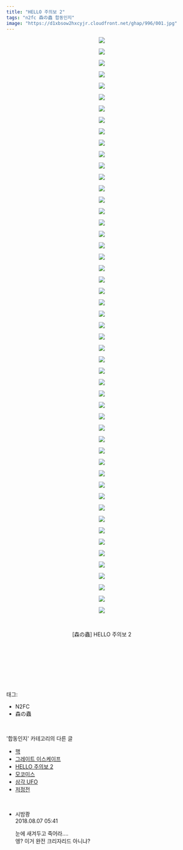 ```yaml
---
title: "HELLO 주의보 2"
tags: "n2fc 森の蟲 합동인지"
image: "https://d1xbsow2hxcyjr.cloudfront.net/ghap/996/001.jpg"
---
```

<div class="article">
<p style="text-align: center; clear: none; float: none;"><img src="{{ site.imgserver10 }}/ghap/996/001.jpg"/></p>
<p style="text-align: center; clear: none; float: none;"><img src="{{ site.imgserver10 }}/ghap/996/002.jpg"/></p>
<p style="text-align: center; clear: none; float: none;"><img src="{{ site.imgserver10 }}/ghap/996/003.jpg"/></p>
<p style="text-align: center; clear: none; float: none;"><img src="{{ site.imgserver10 }}/ghap/996/004.jpg"/></p>
<p style="text-align: center; clear: none; float: none;"><img src="{{ site.imgserver10 }}/ghap/996/005.jpg"/></p>
<p style="text-align: center; clear: none; float: none;"><img src="{{ site.imgserver10 }}/ghap/996/006.jpg"/></p>
<p style="text-align: center; clear: none; float: none;"><img src="{{ site.imgserver10 }}/ghap/996/007.jpg"/></p>
<p style="text-align: center; clear: none; float: none;"><img src="{{ site.imgserver10 }}/ghap/996/008.jpg"/></p>
<p style="text-align: center; clear: none; float: none;"><img src="{{ site.imgserver10 }}/ghap/996/009.jpg"/></p>
<p style="text-align: center; clear: none; float: none;"><img src="{{ site.imgserver10 }}/ghap/996/010.jpg"/></p>
<p style="text-align: center; clear: none; float: none;"><img src="{{ site.imgserver10 }}/ghap/996/011.jpg"/></p>
<p style="text-align: center; clear: none; float: none;"><img src="{{ site.imgserver10 }}/ghap/996/012.jpg"/></p>
<p style="text-align: center; clear: none; float: none;"><img src="{{ site.imgserver10 }}/ghap/996/013.jpg"/></p>
<p style="text-align: center; clear: none; float: none;"><img src="{{ site.imgserver10 }}/ghap/996/014.jpg"/></p>
<p style="text-align: center; clear: none; float: none;"><img src="{{ site.imgserver10 }}/ghap/996/015.jpg"/></p>
<p style="text-align: center; clear: none; float: none;"><img src="{{ site.imgserver10 }}/ghap/996/016.jpg"/></p>
<p style="text-align: center; clear: none; float: none;"><img src="{{ site.imgserver10 }}/ghap/996/017.jpg"/></p>
<p style="text-align: center; clear: none; float: none;"><img src="{{ site.imgserver10 }}/ghap/996/018.jpg"/></p>
<p style="text-align: center; clear: none; float: none;"><img src="{{ site.imgserver10 }}/ghap/996/019.jpg"/></p>
<p style="text-align: center; clear: none; float: none;"><img src="{{ site.imgserver10 }}/ghap/996/020.jpg"/></p>
<p style="text-align: center; clear: none; float: none;"><img src="{{ site.imgserver10 }}/ghap/996/021.jpg"/></p>
<p style="text-align: center; clear: none; float: none;"><img src="{{ site.imgserver10 }}/ghap/996/022.jpg"/></p>
<p style="text-align: center; clear: none; float: none;"><img src="{{ site.imgserver10 }}/ghap/996/023.jpg"/></p>
<p style="text-align: center; clear: none; float: none;"><img src="{{ site.imgserver10 }}/ghap/996/024.jpg"/></p>
<p style="text-align: center; clear: none; float: none;"><img src="{{ site.imgserver10 }}/ghap/996/025.jpg"/></p>
<p style="text-align: center; clear: none; float: none;"><img src="{{ site.imgserver10 }}/ghap/996/026.jpg"/></p>
<p style="text-align: center; clear: none; float: none;"><img src="{{ site.imgserver10 }}/ghap/996/027.jpg"/></p>
<p style="text-align: center; clear: none; float: none;"><img src="{{ site.imgserver10 }}/ghap/996/028.jpg"/></p>
<p style="text-align: center; clear: none; float: none;"><img src="{{ site.imgserver10 }}/ghap/996/029.jpg"/></p>
<p style="text-align: center; clear: none; float: none;"><img src="{{ site.imgserver10 }}/ghap/996/030.jpg"/></p>
<p style="text-align: center; clear: none; float: none;"><img src="{{ site.imgserver10 }}/ghap/996/031.jpg"/></p>
<p style="text-align: center; clear: none; float: none;"><img src="{{ site.imgserver10 }}/ghap/996/032.jpg"/></p>
<p style="text-align: center; clear: none; float: none;"><img src="{{ site.imgserver10 }}/ghap/996/033.jpg"/></p>
<p style="text-align: center; clear: none; float: none;"><img src="{{ site.imgserver10 }}/ghap/996/034.jpg"/></p>
<p style="text-align: center; clear: none; float: none;"><img src="{{ site.imgserver10 }}/ghap/996/035.jpg"/></p>
<p style="text-align: center; clear: none; float: none;"><img src="{{ site.imgserver10 }}/ghap/996/036.jpg"/></p>
<p style="text-align: center; clear: none; float: none;"><img src="{{ site.imgserver10 }}/ghap/996/037.jpg"/></p>
<p style="text-align: center; clear: none; float: none;"><img src="{{ site.imgserver10 }}/ghap/996/038.jpg"/></p>
<p style="text-align: center; clear: none; float: none;"><img src="{{ site.imgserver10 }}/ghap/996/039.jpg"/></p>
<p style="text-align: center; clear: none; float: none;"><img src="{{ site.imgserver10 }}/ghap/996/040.jpg"/></p>
<p style="text-align: center; clear: none; float: none;"><img src="{{ site.imgserver10 }}/ghap/996/041.jpg"/></p>
<p style="text-align: center; clear: none; float: none;"><img src="{{ site.imgserver10 }}/ghap/996/042.jpg"/></p>
<p style="text-align: center; clear: none; float: none;"><img src="{{ site.imgserver10 }}/ghap/996/043.jpg"/></p>
<p style="text-align: center; clear: none; float: none;"><img src="{{ site.imgserver10 }}/ghap/996/044.jpg"/></p>
<p style="text-align: center; clear: none; float: none;"><img src="{{ site.imgserver10 }}/ghap/996/045.jpg"/></p>
<p style="text-align: center; clear: none; float: none;"><img src="{{ site.imgserver10 }}/ghap/996/046.jpg"/></p>
<p style="text-align: center; clear: none; float: none;"><img src="{{ site.imgserver10 }}/ghap/996/047.jpg"/></p>
<p style="text-align: center; clear: none; float: none;"><img src="{{ site.imgserver10 }}/ghap/996/048.jpg"/></p>
<p style="text-align: center; clear: none; float: none;"><img src="{{ site.imgserver10 }}/ghap/996/049.jpg"/></p>
<p style="text-align: center; clear: none; float: none;"><img src="{{ site.imgserver10 }}/ghap/996/050.jpg"/></p>
<p style="text-align: center; clear: none; float: none;"><img src="{{ site.imgserver10 }}/ghap/996/051.jpg"/></p>
<p style="text-align: center; clear: none; float: none;"><br/></p>
<p style="text-align: center; clear: none; float: none;">[森の蟲] HELLO 주의보 2</p>
<p style="text-align: center; clear: none; float: none;"><br/></p>
<p style="text-align: center; clear: none; float: none;"><br/></p>
<p><br/></p>
</div><br/>
<div class="tagTrail">
<p>태그: </p>
<ul>
<li>N2FC</li>
<li>森の蟲</li>
</ul>
</div><br/>
<div class="another">
<p>'합동인지' 카테고리의 다른 글</p>
<ul>
<li><a href="/ghap_1053">핵</a></li>
<li><a href="/ghap_1036">그레이트 이스케이프</a></li>
<li><a href="/ghap_996">HELLO 주의보 2</a></li>
<li><a href="/ghap_960">모코미스</a></li>
<li><a href="/ghap_814">삼각 UFO</a></li>
<li><a href="/ghap_590">저정전</a></li>
</ul>
</div><br/>
<div class="cb_module cb_fluid">
<div class="cb_wrt cb_profile">
<div class="comment">
<ul>
<li class="cb_thumb_off" id="comment15302325">
<div class="cb_comment_area">
<div class="cb_info_area">
<div class="cb_section">
<span class="cb_nick_name">시밤쾅</span>
</div>
<div class="cb_section">
<span class="cb_date">2018.08.07 05:41 </span>
</div>
</div>
<div class="cb_dsc_comment">
<p class="cb_dsc">
											눈에 새겨두고 죽어라....<br/>
엥? 이거 완전 크리자리드 아니냐?
										</p>
</div>
</div></li>
</ul>
</div>
</div><!-- commentList close -->
</div><br/>
